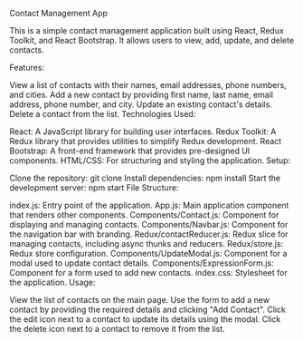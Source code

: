 
Contact Management App

This is a simple contact management application built using React, Redux Toolkit, and React Bootstrap. It allows users to view, add, update, and delete contacts.

Features:

View a list of contacts with their names, email addresses, phone numbers, and cities.
Add a new contact by providing first name, last name, email address, phone number, and city.
Update an existing contact's details.
Delete a contact from the list.
Technologies Used:

React: A JavaScript library for building user interfaces.
Redux Toolkit: A Redux library that provides utilities to simplify Redux development.
React Bootstrap: A front-end framework that provides pre-designed UI components.
HTML/CSS: For structuring and styling the application.
Setup:

Clone the repository: git clone <repository-url>
Install dependencies: npm install
Start the development server: npm start
File Structure:

index.js: Entry point of the application.
App.js: Main application component that renders other components.
Components/Contact.js: Component for displaying and managing contacts.
Components/Navbar.js: Component for the navigation bar with branding.
Redux/contactReducer.js: Redux slice for managing contacts, including async thunks and reducers.
Redux/store.js: Redux store configuration.
Components/UpdateModal.js: Component for a modal used to update contact details.
Components/ExpressionForm.js: Component for a form used to add new contacts.
index.css: Stylesheet for the application.
Usage:

View the list of contacts on the main page.
Use the form to add a new contact by providing the required details and clicking "Add Contact".
Click the edit icon next to a contact to update its details using the modal.
Click the delete icon next to a contact to remove it from the list.
